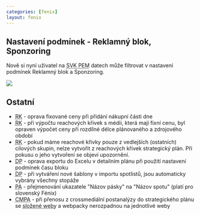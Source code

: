 ```yaml
---
categories: [fenix]
layout: fenix
---
```

## Nastavení podmínek - Reklamný blok, Sponzoring
Nově si nyní uživatel na <abbr title="Slovenská PEM data">SVK PEM</abbr> datech může filtrovat v nastavení podmínek Reklamný blok a Sponzoring.

<img src="C:\Users\horkyo\Pictures\NL/filtr bloků komerční sponzoring.jpg">

## Ostatní
<ul><li><abbr title="Reachové křivky">RK</abbr> -  oprava fixované ceny při přidání nákupní části dne</li>
<li><abbr title="Reachové křivky">RK</abbr> - při výpočtu reachových křivek s médii, která mají fixní cenu, byl opraven výpočet ceny při rozdílné délce plánovaného a zdrojového období</li>
<li><abbr title="Reachové křivky">RK</abbr> - pokud máme reachové křivky pouze z vedlejších (ostatních) cílových skupin, nelze vytvořit z reachových křivek strategický plán. Při pokusu o jeho vytvoření se objeví upozornění.</li>
<li><abbr title="Detailní plán">DP</abbr> - oprava exportu do Excelu v detailním plánu při použití nastavení podmínek času bloku</li>
<li><abbr title="Detailní plán">DP</abbr> -  při vytváření nové šablony v importu spotlistů, jsou automaticky vybrány všechny stopáže</li>
<li><abbr title="Post analýza">PA</abbr> - přejmenování ukazatele "Názov pásky" na "Názov spotu" (platí pro slovenský Fénix)</li>
<li><abbr title="Crosmedialní Postanalýza">CMPA</abbr> - při přenosu z crossmediální postanalýzy do strategického plánu se <abbr title="např.youtube = youtube.com a m.youtube.com">složené weby</abbr> a webpacky nerozpadnou na jednotlivé weby</li></ul>